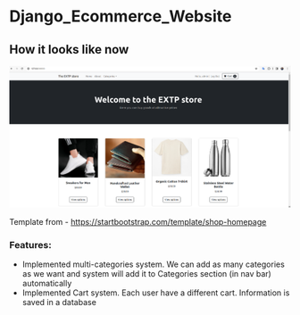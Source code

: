 # Django_Ecommerce_Website

## How it looks like now  
  
![home](./!resources/media/home.png)  
  
  
Template from - https://startbootstrap.com/template/shop-homepage

### Features:  
- Implemented multi-categories system. We can add as many categories as we want and system will add it to Categories section (in nav bar) automatically  
- Implemented Cart system. Each user have a different cart. Information is saved in a database